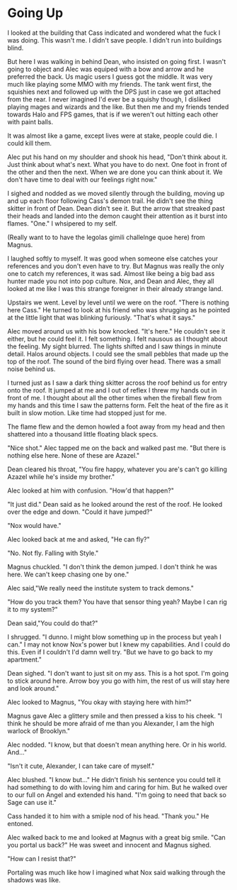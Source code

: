 # Going Up

I looked at the building that Cass indicated and wondered what the fuck I was doing.  This wasn't me.  I didn't save people.  I didn't run into buildings blind.

But here I was walking in behind Dean, who insisted on going first.  I wasn't going to object and Alec was equiped with a bow and arrow and he preferred the back.  Us magic users I guess got the middle.  It was very much like playing some MMO with my friends.  The tank went first, the squishies next and followed up with the DPS just in case we got attached from the rear.  I never imagined I'd ever be a squishy though, I disliked playing mages and wizards and the like.  But then me and my friends tended towards Halo and FPS games, that is if we weren't out hitting each other with paint balls.

It was almost like a game, except lives were at stake, people could die. I could kill them.

Alec put his hand on my shoulder and shook his head, "Don't think about it.  Just think about what's next.  What you have to do next.  One foot in front of the other and then the next.  When we are done you can think about it.  We don't have time to deal with our feelings right now."

I sighed and nodded as we moved silently through the building, moving up and up each floor following Cass's demon trail.  He didn't see the thing skitter in front of Dean.  Dean didn't see it.  But the arrow that streaked past their heads and landed into the demon caught their attention as it burst into flames.  "One."  I whsipered to my self.

(Really want to to have the legolas gimili challelnge quoe here) from Magnus.

I laughed softly to myself.  It was good when someone else catches your references and you don't even have to try.  But Magnus was really the only one to catch my references, it was sad.  Almost like being a big bad ass hunter made you not into pop culture.  Nox, and Dean and Alec, they all looked at me like I was this strange foreigner in their already strange land.

Upstairs we went.  Level by level until we were on the roof.  "There is nothing here Cass."  He turned to look at his friend who was shrugging as he pointed at the little light that was blinking furiously.  "That's what it says."

Alec moved around us with his bow knocked.  "It's here."  He couldn't see it either, but he could feel it.  I felt something.  I felt nausous as I thought about the feeling.  My sight blurred.  The lights shifted and I saw things in minute detail.  Halos around objects.  I could see the small pebbles that made up the top of the roof.  The sound of the bird flying over head.  There was a small noise behind us.

I turned just as I saw a dark thing skitter across the roof behind us for entry onto the roof.  It jumped at me and I out of reflex I threw my hands out in front of me.  I thought about all the other times when the fireball flew from my hands and this time I saw the patterns form.  Felt the heat of the fire as it built in slow motion.  Like time had stopped just for me.

The flame flew and the demon howled a foot away from my head and then shattered into a thousand little floating black specs.

"Nice shot."  Alec tapped me on the back and walked past me.  "But there is nothing else here.  None of these are Azazel."

Dean cleared his throat, "You fire happy, whatever you are's can't go killing Azazel while he's inside my brother."

Alec looked at him with confusion.  "How'd that happen?"

"It just did."  Dean said as he looked around the rest of the roof.  He looked over the edge and down.  "Could it have jumped?"

"Nox would have."

Alec looked back at me and asked, "He can fly?"

"No.  Not fly.  Falling with Style."

Magnus chuckled.  "I don't think the demon jumped.  I don't think he was here.  We can't keep chasing one by one."

Alec said,"We really need the institute system to track demons."

"How do you track them?  You have that sensor thing yeah?  Maybe I can rig it to my system?"

Dean said,"You could do that?"

I shrugged.  "I dunno.  I might blow something up in the process but yeah I can."  I may  not know Nox's power but I knew my capabilities.  And I could do this.  Even if I couldn't I'd damn well try.  "But we have to go back to my apartment."

Dean sighed.  "I don't want to just sit on my ass.  This is a hot spot.  I'm going to stick around here.  Arrow boy you go with him, the rest of us will stay here and look around."

Alec looked to Magnus, "You okay with staying here with him?"

Magnus gave Alec a glittery smile and then pressed a kiss to his cheek.  "I think he should be more afraid of me than you Alexander, I am the high warlock of Brooklyn."

Alec nodded.  "I know, but that doesn't mean anything here.  Or in his world.  And..."

"Isn't it cute, Alexander, I can take care of myself."

Alec blushed.  "I know but..."  He didn't finish his sentence you could tell it had something to do with loving him and caring for him.  But he walked over to our full on Angel and extended his hand.  "I'm going to need that back so Sage can use it."

Cass handed it to him with a smiple nod of his head.  "Thank you."  He entoned.

Alec walked back to me and looked at Magnus with a great big smile. "Can you portal us back?"  He was sweet and innocent and Magnus sighed.

"How can I resist that?"

Portaling was much like how I imagined what Nox said walking through the shadows was like.